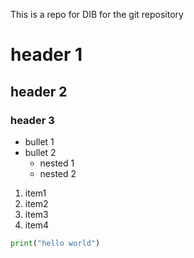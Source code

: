 This is a repo for DIB for the git repository

# header 1
## header 2
### header 3

- bullet 1
- bullet 2
    - nested 1
    - nested 2

1. item1
2. item2
1. item3
1. item4

```python
print("hello world")
```
